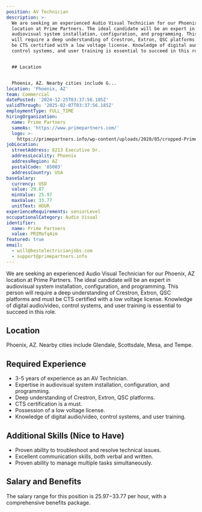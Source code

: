 ```yaml
---
position: AV Technician
description: >-
  We are seeking an experienced Audio Visual Technician for our Phoenix, AZ
  location at Prime Partners. The ideal candidate will be an expert in
  audiovisual system installation, configuration, and programming. This person
  will require a deep understanding of Crestron, Extron, QSC platforms and must
  be CTS certified with a low voltage license. Knowledge of digital audio/video,
  control systems, and user training is essential to succeed in this role.


  ## Location


  Phoenix, AZ. Nearby cities include G...
location: 'Phoenix, AZ'
team: Commercial
datePosted: '2024-12-25T03:37:56.185Z'
validThrough: '2025-02-07T03:37:56.185Z'
employmentType: FULL_TIME
hiringOrganization:
  name: Prime Partners
  sameAs: 'https://www.primepartners.com/'
  logo: >-
    https://primepartners.info/wp-content/uploads/2020/05/cropped-Prime-Partners-Logo-NO-BG-1.png
jobLocation:
  streetAddress: 8213 Executive Dr.
  addressLocality: Phoenix
  addressRegion: AZ
  postalCode: '85003'
  addressCountry: USA
baseSalary:
  currency: USD
  value: 29.87
  minValue: 25.97
  maxValue: 33.77
  unitText: HOUR
experienceRequirements: seniorLevel
occupationalCategory: Audio Visual
identifier:
  name: Prime Partners
  value: PRIMafq4im
featured: true
email:
  - will@bestelectricianjobs.com
  - support@primepartners.info
---
```




We are seeking an experienced Audio Visual Technician for our Phoenix, AZ location at Prime Partners. The ideal candidate will be an expert in audiovisual system installation, configuration, and programming. This person will require a deep understanding of Crestron, Extron, QSC platforms and must be CTS certified with a low voltage license. Knowledge of digital audio/video, control systems, and user training is essential to succeed in this role.

## Location

Phoenix, AZ. Nearby cities include Glendale, Scottsdale, Mesa, and Tempe.

## Required Experience

- 3-5 years of experience as an AV Technician.
- Expertise in audiovisual system installation, configuration, and programming.
- Deep understanding of Crestron, Extron, QSC platforms.
- CTS certification is a must.
- Possession of a low voltage license.
- Knowledge of digital audio/video, control systems, and user training.

## Additional Skills (Nice to Have)

- Proven ability to troubleshoot and resolve technical issues.
- Excellent communication skills, both verbal and written.
- Proven ability to manage multiple tasks simultaneously.

## Salary and Benefits

The salary range for this position is $25.97-$33.77 per hour, with a comprehensive benefits package.

